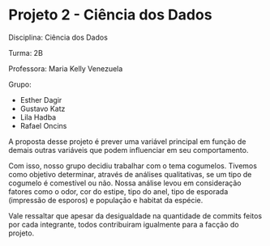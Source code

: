 # Projeto 2 - Ciência dos Dados

Disciplina: Ciência dos Dados

Turma: 2B

Professora: Maria Kelly Venezuela

Grupo:
- Esther Dagir
- Gustavo Katz
- Lila Hadba
- Rafael Oncins

A proposta desse projeto é prever uma variável principal em função de demais outras variáveis
que podem influenciar em seu comportamento.

Com isso, nosso grupo decidiu trabalhar com o tema cogumelos. Tivemos como objetivo determinar, através de análises qualitativas, se um tipo de cogumelo é comestível ou não. Nossa análise levou em consideração fatores como o odor, cor do estipe, tipo do anel, tipo de esporada (impressão de esporos) e população e habitat da espécie.

Vale ressaltar que apesar da desigualdade na quantidade de commits feitos por cada integrante, todos contribuiram igualmente para a facção do projeto.